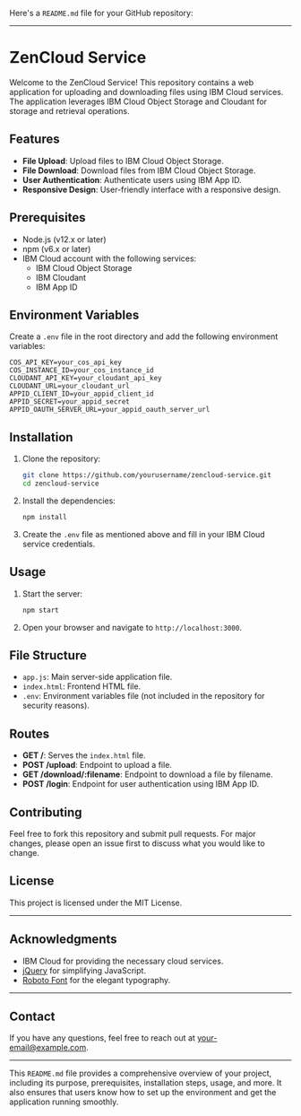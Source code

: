 Here's a `README.md` file for your GitHub repository:

---

# ZenCloud Service

Welcome to the ZenCloud Service! This repository contains a web application for uploading and downloading files using IBM Cloud services. The application leverages IBM Cloud Object Storage and Cloudant for storage and retrieval operations.

## Features

- **File Upload**: Upload files to IBM Cloud Object Storage.
- **File Download**: Download files from IBM Cloud Object Storage.
- **User Authentication**: Authenticate users using IBM App ID.
- **Responsive Design**: User-friendly interface with a responsive design.

## Prerequisites

- Node.js (v12.x or later)
- npm (v6.x or later)
- IBM Cloud account with the following services:
  - IBM Cloud Object Storage
  - IBM Cloudant
  - IBM App ID

## Environment Variables

Create a `.env` file in the root directory and add the following environment variables:

```
COS_API_KEY=your_cos_api_key
COS_INSTANCE_ID=your_cos_instance_id
CLOUDANT_API_KEY=your_cloudant_api_key
CLOUDANT_URL=your_cloudant_url
APPID_CLIENT_ID=your_appid_client_id
APPID_SECRET=your_appid_secret
APPID_OAUTH_SERVER_URL=your_appid_oauth_server_url
```

## Installation

1. Clone the repository:

   ```sh
   git clone https://github.com/yourusername/zencloud-service.git
   cd zencloud-service
   ```

2. Install the dependencies:

   ```sh
   npm install
   ```

3. Create the `.env` file as mentioned above and fill in your IBM Cloud service credentials.

## Usage

1. Start the server:

   ```sh
   npm start
   ```

2. Open your browser and navigate to `http://localhost:3000`.

## File Structure

- `app.js`: Main server-side application file.
- `index.html`: Frontend HTML file.
- `.env`: Environment variables file (not included in the repository for security reasons).

## Routes

- **GET /**: Serves the `index.html` file.
- **POST /upload**: Endpoint to upload a file.
- **GET /download/:filename**: Endpoint to download a file by filename.
- **POST /login**: Endpoint for user authentication using IBM App ID.

## Contributing

Feel free to fork this repository and submit pull requests. For major changes, please open an issue first to discuss what you would like to change.

## License

This project is licensed under the MIT License.

---

## Acknowledgments

- IBM Cloud for providing the necessary cloud services.
- [jQuery](https://jquery.com/) for simplifying JavaScript.
- [Roboto Font](https://fonts.google.com/specimen/Roboto) for the elegant typography.

---

## Contact

If you have any questions, feel free to reach out at your-email@example.com.

---

This `README.md` file provides a comprehensive overview of your project, including its purpose, prerequisites, installation steps, usage, and more. It also ensures that users know how to set up the environment and get the application running smoothly.
